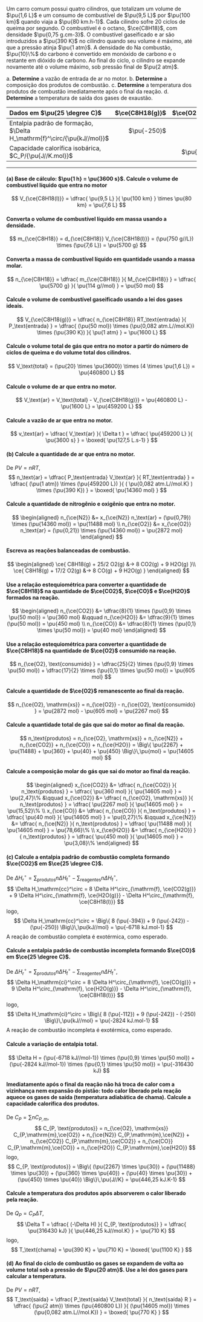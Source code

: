 Um carro comum possui quatro cilindros, que totalizam um volume de $\pu{1,6 L}$ e um consumo de combustível de $\pu{9,5 L}$ por $\pu{100 km}$ quando viaja a $\pu{80 km.h-1}$. Cada cilindro sofre 20 ciclos de queima por segundo. O combustível é o octano, $\ce{C8H18}$, com densidade $\pu{0,75 g.cm-3}$. O combustível gaseificado e ar são introduzidos a $\pu{390 K}$ no cilindro quando seu volume é máximo, até que a pressão atinja $\pu{1 atm}$. A densidade do  Na combustão, $\pu{10}\%$ do carbono é convertido em monóxido de carbono e o restante em dióxido de carbono. Ao final do ciclo, o cilindro se expande novamente até o volume máximo, sob pressão final de $\pu{2 atm}$.

a. **Determine** a vazão de entrada de ar no motor.
b. **Determine** a composição dos produtos de combustão.
c. **Determine** a temperatura dos produtos de combustão imediatamente após o final da reação.
d. **Determine** a temperatura de saída dos gases de exaustão.

| Dados em $\pu{25 \degree C}$                                            | $\ce{C8H18(g)}$ | $\ce{O2(g)}$ | $\ce{N2(g)}$ | $\ce{H2O(g)}$ | $\ce{CO2(g)}$ | $\ce{CO(g)}$ |
| :---------------------------------------------------------------------- | --------------: | -----------: | -----------: | ------------: | ------------: | -----------: |
| Entalpia padrão de formação, $\Delta H_\mathrm{f}^\circ/{\pu{kJ//mol}}$ |     $\pu{-250}$ |              |              |   $\pu{-242}$ |   $\pu{-394}$ |  $\pu{-112}$ |
| Capacidade calorífica isobárica, $C_P/{\pu{J//K.mol}}$                  |                 |    $\pu{30}$ |    $\pu{30}$ |     $\pu{40}$ |     $\pu{40}$ |    $\pu{30}$ |

---

#### **(a)** Base de cálculo: $\pu{1 h} = \pu{3600 s}$. Calcule o volume de combustível líquido que entra no motor

$$
    V_{\ce{C8H18(l)}}
        = \dfrac{ \pu{9,5 L} }{ \pu{100 km} } \times \pu{80 km}
        = \pu{7,6 L}
$$

#### Converta o volume de combustível líquido em massa usando a densidade.

$$
    m_{\ce{C8H18}}
        = d_{\ce{C8H18}} V_{\ce{C8H18(l)}}
        = (\pu{750 g//L}) \times (\pu{7,6 L})
        = \pu{5700 g}
$$

#### Converta a massa de combustível líquido em quantidade usando a massa molar.

$$
    n_{\ce{C8H18}}
        = \dfrac{ m_{\ce{C8H18}} }{ M_{\ce{C8H18}} }
        = \dfrac{ \pu{5700 g} }{ \pu{114 g//mol} }
        = \pu{50 mol}
$$

#### Calcule o volume de combustível gaseificado usando a lei dos gases ideais.

$$
    V_{\ce{C8H18(g)}}
        = \dfrac{ n_{\ce{C8H18}} RT_\text{entrada} }{ P_\text{entrada} }
        = \dfrac{ (\pu{50 mol}) \times (\pu{0,082 atm.L//mol.K}) \times (\pu{390 K}) }{ \pu{1 atm} }
        = \pu{1600 L}
$$

#### Calcule o volume total de gás que entra no motor a partir do número de ciclos de queima e do volume total dos cilindros.

$$
    V_\text{total} 
        = (\pu{20} \times \pu{3600}) \times (4 \times \pu{1,6 L})
        = \pu{460800 L}
$$

#### Calcule o volume de ar que entra no motor.

$$
    V_\text{ar} 
        =  V_\text{total} - V_{\ce{C8H18(g)}}
        = \pu{460800 L} - \pu{1600 L}
        = \pu{459200 L}
$$

#### Calcule a vazão de ar que entra no motor.

$$
    v_\text{ar} 
        = \dfrac{ V_\text{ar}  }{ \Delta t }
        = \dfrac{ \pu{459200 L} }{ \pu{3600 s} }
        = \boxed{ \pu{127,5 L.s-1} }
$$

#### **(b)** Calcule a quantidade de ar que entra no motor.

De $PV = nRT$,
$$
    n_\text{ar} 
        = \dfrac{ P_\text{entrada} V_\text{ar} }{ RT_\text{entrada} }
        = \dfrac{ (\pu{1 atm}) \times (\pu{459200 L}) }{ ( \pu{0,082 atm.L//mol.K} ) \times (\pu{390 K}) }
        = \boxed{ \pu{14360 mol} }
$$

#### Calcule a quantidade de nitrogênio e oxigênio que entra no motor.

$$
\begin{aligned}
    n_{\ce{N2}} 
        &= x_{\ce{N2}} n_\text{ar} 
        = (\pu{0,79}) \times (\pu{14360 mol})
        = \pu{11488 mol} \\
    n_{\ce{O2}} 
        &= x_{\ce{O2}} n_\text{ar} 
        = (\pu{0,21}) \times (\pu{14360 mol})
        = \pu{2872 mol}
\end{aligned}
$$

#### Escreva as reações balanceadas de combustão.

$$
\begin{aligned}
    \ce{ C8H18(g) + 25/2 O2(g) &-> 8 CO2(g) + 9 H2O(g) }\\
    \ce{ C8H18(g) + 17/2 O2(g) &-> 8 CO(g)  + 9 H2O(g) }
\end{aligned}
$$

#### Use a relação estequiométrica para converter a quantidade de $\ce{C8H18}$ na quantidade de $\ce{CO2}$, $\ce{CO}$ e $\ce{H2O}$ formados na reação.

$$
\begin{aligned}
    n_{\ce{CO2}} 
        &= \dfrac{8}{1} \times (\pu{0,9} \times \pu{50 mol})
        = \pu{360 mol}
    &\qquad
    n_{\ce{H2O}} 
        &= \dfrac{9}{1} \times (\pu{50 mol})
        = \pu{450 mol} \\
    n_{\ce{CO}} 
        &= \dfrac{8}{1} \times (\pu{0,1} \times \pu{50 mol})
        = \pu{40 mol}
\end{aligned}
$$

#### Use a relação estequiométrica para converter a quantidade de $\ce{C8H18}$ na quantidade de $\ce{O2}$ consumido na reação.

$$
    n_{\ce{O2}, \text{consumido} } 
        = \dfrac{25}{2} \times (\pu{0,9} \times \pu{50 mol})
            + \dfrac{17}{2} \times (\pu{0,1} \times \pu{50 mol})
        = \pu{605 mol}
$$

#### Calcule a quantidade de $\ce{O2}$ remanescente ao final da reação.

$$
    n_{\ce{O2}, \mathrm{xs}} 
        = n_{\ce{O2}} -  n_{\ce{O2}, \text{consumido} } 
        = \pu{2872 mol} - \pu{605 mol} 
        = \pu{2267 mol} 
$$

#### Calcule a quantidade total de gás que sai do motor ao final da reação.

$$
    n_\text{produtos}
        = n_{\ce{O2}, \mathrm{xs}} + n_{\ce{N2}} + n_{\ce{CO2}} + n_{\ce{CO}} + n_{\ce{H2O}} 
        = \Big\{ \pu{2267} + \pu{11488} + \pu{360} + \pu{40} + \pu{450} \Big\}\,\pu{mol}
        = \pu{14605 mol}
$$

#### Calcule a composição molar do gás que sai do motor ao final da reação.

$$
\begin{aligned}
    x_{\ce{CO2}} 
        &= \dfrac{ n_{\ce{CO2}} }{ n_\text{produtos} }
        = \dfrac{ \pu{360 mol} }{ \pu{14605 mol} }
        = \pu{2,47}\%
    &\qquad
    x_{\ce{O2}} 
        &= \dfrac{ n_{\ce{O2}, \mathrm{xs}} }{ n_\text{produtos} }
        = \dfrac{ \pu{2267 mol} }{ \pu{14605 mol} }
        = \pu{15,52}\% \\
    x_{\ce{CO}} 
        &= \dfrac{ n_{\ce{CO}} }{ n_\text{produtos} }
        = \dfrac{ \pu{40 mol} }{ \pu{14605 mol} }
        = \pu{0,27}\%
    &\qquad
    x_{\ce{N2}} 
        &= \dfrac{ n_{\ce{N2}} }{ n_\text{produtos} }
        = \dfrac{ \pu{11488 mol} }{ \pu{14605 mol} }
        = \pu{78,66}\% \\
    x_{\ce{H2O}} 
        &= \dfrac{ n_{\ce{H2O}} }{ n_\text{produtos} }
        = \dfrac{ \pu{450 mol} }{ \pu{14605 mol} }
        = \pu{3,08}\%
\end{aligned}
$$

#### **(c)** Calcule a entalpia padrão de combustão completa formando $\ce{CO2}$ em $\ce{25 \degree C}$.

De $\Delta H_\mathrm{r}^\circ = \sum_\text{produtos} n \Delta H^\circ_\mathrm{f} - \sum_\text{reagentes} n \Delta H^\circ_\mathrm{f}$,
$$
   \Delta H_\mathrm{cc}^\circ 
        = 8 \Delta H^\circ_{\mathrm{f}, \ce{CO2(g)}} 
        + 9 \Delta H^\circ_{\mathrm{f}, \ce{H2O(g)}} 
        - \Delta H^\circ_{\mathrm{f}, \ce{C8H18(l)}}
$$
logo,
$$
   \Delta H_\mathrm{cc}^\circ
        = \Big\{ 8 (\pu{-394}) + 9 (\pu{-242}) - (\pu{-250}) \Big\}\,\pu{kJ//mol}
        = \pu{-6718 kJ.mol-1}
$$
A reação de combustão completa é exotérmica, como esperado.

#### Calcule a entalpia padrão de combustão incompleta formando $\ce{CO}$ em $\ce{25 \degree C}$.

De $\Delta H_\mathrm{r}^\circ = \sum_\text{produtos} n \Delta H^\circ_\mathrm{f} - \sum_\text{reagentes} n \Delta H^\circ_\mathrm{f}$,
$$
   \Delta H_\mathrm{ci}^\circ 
        = 8 \Delta H^\circ_{\mathrm{f}, \ce{CO(g)}} 
        + 9 \Delta H^\circ_{\mathrm{f}, \ce{H2O(g)}} 
        - \Delta H^\circ_{\mathrm{f}, \ce{C8H18(l)}}
$$
logo,
$$
   \Delta H_\mathrm{ci}^\circ
        = \Big\{ 8 (\pu{-112}) + 9 (\pu{-242}) - (-250) \Big\}\,\pu{kJ//mol}
        = \pu{-2824 kJ.mol-1}
$$
A reação de combustão incompleta é exotérmica, como esperado.

#### Calcule a variação de entalpia total.

$$
    \Delta H 
        = (\pu{-6718 kJ//mol-1}) \times (\pu{0,9} \times \pu{50 mol}) 
        + (\pu{-2824 kJ//mol-1}) \times (\pu{0,1} \times \pu{50 mol}) 
        = \pu{-316430 kJ}
$$

#### Imediatamente após o final da reação não há troca de calor com a vizinhança nem expansão do pistão: todo calor liberado pela reação aquece os gases de saída (temperatura adiabática de chama). Calcule a capacidade calorífica dos produtos.

De $C_P = \sum n C_{P,m}$,
$$
    C_{P, \text{produtos}} 
        = n_{\ce{O2}, \mathrm{xs}} C_{P,\mathrm{m},\ce{O2}}
        + n_{\ce{N2}} C_{P,\mathrm{m},\ce{N2}}
        + n_{\ce{CO2}} C_{P,\mathrm{m},\ce{CO2}}
        + n_{\ce{CO}} C_{P,\mathrm{m},\ce{CO}}
        + n_{\ce{H2O}} C_{P,\mathrm{m},\ce{H2O}}
$$
logo,
$$
    C_{P, \text{produtos}}  
        = \Big\{ (\pu{2267} \times \pu{30})
        + (\pu{11488} \times \pu{30})
        + (\pu{360} \times \pu{40})
        + (\pu{40} \times \pu{30})
        + (\pu{450} \times \pu{40}) \Big\}\,\pu{J//K}
        = \pu{446,25 kJ.K-1}
$$

#### Calcule a temperatura dos produtos após absorverem o calor liberado pela reação.

De $Q_P = C_P \Delta T$,
$$
    \Delta T 
        = \dfrac{ (-\Delta H) }{ C_{P, \text{produtos}} }
        = \dfrac{ \pu{316430 kJ} }{ \pu{446,25 kJ//mol.K} }
        = \pu{710 K}
$$
logo,
$$
    T_\text{chama} 
        = \pu{390 K} + \pu{710 K}
        = \boxed{ \pu{1100 K} }
$$

#### **(d)** Ao final do ciclo de combustão os gases se expandem de volta ao volume total sob a pressão de $\pu{20 atm}$. Use a lei dos gases para calcular a temperatura.

De $PV = nRT$,
$$
    T_\text{saída}
        = \dfrac{ P_\text{saída} V_\text{total} }{ n_\text{saída} R }
        = \dfrac{ (\pu{2 atm}) \times (\pu{460800 L}) }{ (\pu{14605 mol}) \times (\pu{0,082 atm.L//mol.K}) }
        = \boxed{ \pu{770 K} }
$$


